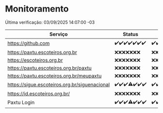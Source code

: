 # Monitoramento

Última verificação: 03/09/2025 14:07:00 -03

|Serviço|Status|Últimas 24h|
|---|---|---|
|https://github.com|<span title="2025-08-27: OK=23">✔️</span><span title="2025-08-28: OK=23">✔️</span><span title="2025-08-29: OK=23">✔️</span><span title="2025-08-30: OK=23">✔️</span><span title="2025-08-31: OK=23">✔️</span><span title="2025-09-01: OK=23">✔️</span><span title="2025-09-02: OK=16">✔️</span>|<span title="02/09/2025 14:08:00 -03 : 200">✔️</span><span title="02/09/2025 15:11:00 -03 : 200">✔️</span><span title="02/09/2025 16:06:00 -03 : 200">✔️</span><span title="02/09/2025 17:09:00 -03 : 200">✔️</span><span title="02/09/2025 18:07:00 -03 : 200">✔️</span><span title="02/09/2025 19:07:00 -03 : 200">✔️</span><span title="02/09/2025 20:07:00 -03 : 200">✔️</span><span title="02/09/2025 21:42:00 -03 : 200">✔️</span><span title="02/09/2025 23:12:00 -03 : 200">✔️</span><span title="03/09/2025 00:19:00 -03 : 200">✔️</span><span title="03/09/2025 01:11:00 -03 : 200">✔️</span><span title="03/09/2025 02:08:00 -03 : 200">✔️</span><span title="03/09/2025 03:13:00 -03 : 200">✔️</span><span title="03/09/2025 04:09:00 -03 : 200">✔️</span><span title="03/09/2025 05:12:00 -03 : 200">✔️</span><span title="03/09/2025 06:09:00 -03 : 200">✔️</span><span title="03/09/2025 07:09:00 -03 : 200">✔️</span><span title="03/09/2025 08:08:00 -03 : 200">✔️</span><span title="03/09/2025 09:17:00 -03 : 200">✔️</span><span title="03/09/2025 10:19:00 -03 : 200">✔️</span><span title="03/09/2025 11:09:00 -03 : 200">✔️</span><span title="03/09/2025 12:09:00 -03 : 200">✔️</span><span title="03/09/2025 13:10:00 -03 : 200">✔️</span><span title="03/09/2025 14:07:00 -03 : 200">✔️</span>|
|https://paxtu.escoteiros.org.br|<span title="2025-08-27: Falhas=23">❌</span><span title="2025-08-28: Falhas=23">❌</span><span title="2025-08-29: Falhas=23">❌</span><span title="2025-08-30: Falhas=23">❌</span><span title="2025-08-31: Falhas=23">❌</span><span title="2025-09-01: Falhas=23">❌</span><span title="2025-09-02: Falhas=16">❌</span>|<span title="02/09/2025 14:08:00 -03 : 403">❌</span><span title="02/09/2025 15:11:00 -03 : 403">❌</span><span title="02/09/2025 16:06:00 -03 : 403">❌</span><span title="02/09/2025 17:09:00 -03 : 403">❌</span><span title="02/09/2025 18:07:00 -03 : 403">❌</span><span title="02/09/2025 19:07:00 -03 : 403">❌</span><span title="02/09/2025 20:07:00 -03 : 403">❌</span><span title="02/09/2025 21:42:00 -03 : 403">❌</span><span title="02/09/2025 23:12:00 -03 : 403">❌</span><span title="03/09/2025 00:19:00 -03 : 403">❌</span><span title="03/09/2025 01:11:00 -03 : 403">❌</span><span title="03/09/2025 02:08:00 -03 : 403">❌</span><span title="03/09/2025 03:13:00 -03 : 403">❌</span><span title="03/09/2025 04:09:00 -03 : 403">❌</span><span title="03/09/2025 05:12:00 -03 : 403">❌</span><span title="03/09/2025 06:09:00 -03 : 403">❌</span><span title="03/09/2025 07:09:00 -03 : 403">❌</span><span title="03/09/2025 08:08:00 -03 : 403">❌</span><span title="03/09/2025 09:17:00 -03 : 403">❌</span><span title="03/09/2025 10:19:00 -03 : 403">❌</span><span title="03/09/2025 11:09:00 -03 : 403">❌</span><span title="03/09/2025 12:09:00 -03 : 403">❌</span><span title="03/09/2025 13:10:00 -03 : 403">❌</span><span title="03/09/2025 14:07:00 -03 : 403">❌</span>|
|https://escoteiros.org.br|<span title="2025-08-27: Falhas=23">❌</span><span title="2025-08-28: Falhas=23">❌</span><span title="2025-08-29: Falhas=23">❌</span><span title="2025-08-30: Falhas=23">❌</span><span title="2025-08-31: Falhas=23">❌</span><span title="2025-09-01: Falhas=23">❌</span><span title="2025-09-02: Falhas=16">❌</span>|<span title="02/09/2025 14:08:00 -03 : 403">❌</span><span title="02/09/2025 15:11:00 -03 : 403">❌</span><span title="02/09/2025 16:06:00 -03 : 403">❌</span><span title="02/09/2025 17:09:00 -03 : 403">❌</span><span title="02/09/2025 18:07:00 -03 : 403">❌</span><span title="02/09/2025 19:07:00 -03 : 403">❌</span><span title="02/09/2025 20:07:00 -03 : 403">❌</span><span title="02/09/2025 21:42:00 -03 : 403">❌</span><span title="02/09/2025 23:12:00 -03 : 403">❌</span><span title="03/09/2025 00:19:00 -03 : 403">❌</span><span title="03/09/2025 01:11:00 -03 : 403">❌</span><span title="03/09/2025 02:08:00 -03 : 403">❌</span><span title="03/09/2025 03:13:00 -03 : 403">❌</span><span title="03/09/2025 04:09:00 -03 : 403">❌</span><span title="03/09/2025 05:12:00 -03 : 403">❌</span><span title="03/09/2025 06:09:00 -03 : 403">❌</span><span title="03/09/2025 07:09:00 -03 : 403">❌</span><span title="03/09/2025 08:08:00 -03 : 403">❌</span><span title="03/09/2025 09:17:00 -03 : 403">❌</span><span title="03/09/2025 10:19:00 -03 : 403">❌</span><span title="03/09/2025 11:09:00 -03 : 403">❌</span><span title="03/09/2025 12:09:00 -03 : 403">❌</span><span title="03/09/2025 13:10:00 -03 : 403">❌</span><span title="03/09/2025 14:07:00 -03 : 403">❌</span>|
|https://paxtu.escoteiros.org.br/paxtu|<span title="2025-08-27: Falhas=23">❌</span><span title="2025-08-28: Falhas=23">❌</span><span title="2025-08-29: Falhas=23">❌</span><span title="2025-08-30: Falhas=23">❌</span><span title="2025-08-31: Falhas=23">❌</span><span title="2025-09-01: Falhas=23">❌</span><span title="2025-09-02: Falhas=16">❌</span>|<span title="02/09/2025 14:08:00 -03 : 403">❌</span><span title="02/09/2025 15:11:00 -03 : 403">❌</span><span title="02/09/2025 16:06:00 -03 : 403">❌</span><span title="02/09/2025 17:09:00 -03 : 403">❌</span><span title="02/09/2025 18:07:00 -03 : 403">❌</span><span title="02/09/2025 19:07:00 -03 : 403">❌</span><span title="02/09/2025 20:07:00 -03 : 403">❌</span><span title="02/09/2025 21:42:00 -03 : 403">❌</span><span title="02/09/2025 23:12:00 -03 : 403">❌</span><span title="03/09/2025 00:19:00 -03 : 403">❌</span><span title="03/09/2025 01:11:00 -03 : 403">❌</span><span title="03/09/2025 02:08:00 -03 : 403">❌</span><span title="03/09/2025 03:13:00 -03 : 403">❌</span><span title="03/09/2025 04:09:00 -03 : 403">❌</span><span title="03/09/2025 05:12:00 -03 : 403">❌</span><span title="03/09/2025 06:09:00 -03 : 403">❌</span><span title="03/09/2025 07:09:00 -03 : 403">❌</span><span title="03/09/2025 08:08:00 -03 : 403">❌</span><span title="03/09/2025 09:17:00 -03 : 403">❌</span><span title="03/09/2025 10:19:00 -03 : 403">❌</span><span title="03/09/2025 11:09:00 -03 : 403">❌</span><span title="03/09/2025 12:09:00 -03 : 403">❌</span><span title="03/09/2025 13:10:00 -03 : 403">❌</span><span title="03/09/2025 14:07:00 -03 : 403">❌</span>|
|https://paxtu.escoteiros.org.br/meupaxtu|<span title="2025-08-27: Falhas=23">❌</span><span title="2025-08-28: Falhas=23">❌</span><span title="2025-08-29: Falhas=23">❌</span><span title="2025-08-30: Falhas=23">❌</span><span title="2025-08-31: Falhas=23">❌</span><span title="2025-09-01: Falhas=23">❌</span><span title="2025-09-02: Falhas=16">❌</span>|<span title="02/09/2025 14:08:00 -03 : 403">❌</span><span title="02/09/2025 15:11:00 -03 : 403">❌</span><span title="02/09/2025 16:06:00 -03 : 403">❌</span><span title="02/09/2025 17:09:00 -03 : 403">❌</span><span title="02/09/2025 18:07:00 -03 : 403">❌</span><span title="02/09/2025 19:07:00 -03 : 403">❌</span><span title="02/09/2025 20:07:00 -03 : 403">❌</span><span title="02/09/2025 21:42:00 -03 : 403">❌</span><span title="02/09/2025 23:12:00 -03 : 403">❌</span><span title="03/09/2025 00:19:00 -03 : 403">❌</span><span title="03/09/2025 01:11:00 -03 : 403">❌</span><span title="03/09/2025 02:08:00 -03 : 403">❌</span><span title="03/09/2025 03:13:00 -03 : 403">❌</span><span title="03/09/2025 04:09:00 -03 : 403">❌</span><span title="03/09/2025 05:12:00 -03 : 403">❌</span><span title="03/09/2025 06:09:00 -03 : 403">❌</span><span title="03/09/2025 07:09:00 -03 : 403">❌</span><span title="03/09/2025 08:08:00 -03 : 403">❌</span><span title="03/09/2025 09:17:00 -03 : 403">❌</span><span title="03/09/2025 10:19:00 -03 : 403">❌</span><span title="03/09/2025 11:09:00 -03 : 403">❌</span><span title="03/09/2025 12:09:00 -03 : 403">❌</span><span title="03/09/2025 13:10:00 -03 : 403">❌</span><span title="03/09/2025 14:07:00 -03 : 403">❌</span>|
|https://sigue.escoteiros.org.br/siguenacional|<span title="2025-08-27: OK=23">✔️</span><span title="2025-08-28: OK=23">✔️</span><span title="2025-08-29: OK=23">✔️</span><span title="2025-08-30: OK=22, Falhas=1">⚠️</span><span title="2025-08-31: OK=23">✔️</span><span title="2025-09-01: OK=23">✔️</span><span title="2025-09-02: OK=16">✔️</span>|<span title="02/09/2025 14:08:00 -03 : 200">✔️</span><span title="02/09/2025 15:11:00 -03 : 200">✔️</span><span title="02/09/2025 16:06:00 -03 : 200">✔️</span><span title="02/09/2025 17:09:00 -03 : 200">✔️</span><span title="02/09/2025 18:07:00 -03 : 200">✔️</span><span title="02/09/2025 19:07:00 -03 : 200">✔️</span><span title="02/09/2025 20:07:00 -03 : 200">✔️</span><span title="02/09/2025 21:42:00 -03 : 200">✔️</span><span title="02/09/2025 23:12:00 -03 : 200">✔️</span><span title="03/09/2025 00:19:00 -03 : 200">✔️</span><span title="03/09/2025 01:11:00 -03 : 200">✔️</span><span title="03/09/2025 02:08:00 -03 : 200">✔️</span><span title="03/09/2025 03:13:00 -03 : 200">✔️</span><span title="03/09/2025 04:09:00 -03 : 200">✔️</span><span title="03/09/2025 05:12:00 -03 : 200">✔️</span><span title="03/09/2025 06:09:00 -03 : 200">✔️</span><span title="03/09/2025 07:09:00 -03 : 200">✔️</span><span title="03/09/2025 08:08:00 -03 : 200">✔️</span><span title="03/09/2025 09:17:00 -03 : 200">✔️</span><span title="03/09/2025 10:19:00 -03 : 200">✔️</span><span title="03/09/2025 11:09:00 -03 : 200">✔️</span><span title="03/09/2025 12:09:00 -03 : 200">✔️</span><span title="03/09/2025 13:10:00 -03 : 200">✔️</span><span title="03/09/2025 14:07:00 -03 : 200">✔️</span>|
|https://id.escoteiros.org.br/|<span title="2025-08-27: Falhas=23">❌</span><span title="2025-08-28: Falhas=23">❌</span><span title="2025-08-29: Falhas=23">❌</span><span title="2025-08-30: Falhas=23">❌</span><span title="2025-08-31: Falhas=23">❌</span><span title="2025-09-01: Falhas=23">❌</span><span title="2025-09-02: Falhas=16">❌</span>|<span title="02/09/2025 14:08:00 -03 : 403">❌</span><span title="02/09/2025 15:11:00 -03 : 403">❌</span><span title="02/09/2025 16:06:00 -03 : 403">❌</span><span title="02/09/2025 17:09:00 -03 : 403">❌</span><span title="02/09/2025 18:07:00 -03 : 403">❌</span><span title="02/09/2025 19:07:00 -03 : 403">❌</span><span title="02/09/2025 20:07:00 -03 : 403">❌</span><span title="02/09/2025 21:42:00 -03 : 403">❌</span><span title="02/09/2025 23:12:00 -03 : 403">❌</span><span title="03/09/2025 00:19:00 -03 : 403">❌</span><span title="03/09/2025 01:11:00 -03 : 403">❌</span><span title="03/09/2025 02:08:00 -03 : 403">❌</span><span title="03/09/2025 03:13:00 -03 : 403">❌</span><span title="03/09/2025 04:09:00 -03 : 403">❌</span><span title="03/09/2025 05:12:00 -03 : 403">❌</span><span title="03/09/2025 06:09:00 -03 : 403">❌</span><span title="03/09/2025 07:09:00 -03 : 403">❌</span><span title="03/09/2025 08:08:00 -03 : 403">❌</span><span title="03/09/2025 09:17:00 -03 : 403">❌</span><span title="03/09/2025 10:19:00 -03 : 403">❌</span><span title="03/09/2025 11:09:00 -03 : 403">❌</span><span title="03/09/2025 12:09:00 -03 : 403">❌</span><span title="03/09/2025 13:10:00 -03 : 403">❌</span><span title="03/09/2025 14:07:00 -03 : 403">❌</span>|
|Paxtu Login|<span title="2025-08-27: OK=23">✔️</span><span title="2025-08-28: OK=23">✔️</span><span title="2025-08-29: OK=23">✔️</span><span title="2025-08-30: OK=22, Falhas=1">⚠️</span><span title="2025-08-31: OK=23">✔️</span><span title="2025-09-01: OK=23">✔️</span><span title="2025-09-02: OK=16">✔️</span>|<span title="02/09/2025 14:08:00 -03 : 200">✔️</span><span title="02/09/2025 15:11:00 -03 : 200">✔️</span><span title="02/09/2025 16:06:00 -03 : 200">✔️</span><span title="02/09/2025 17:09:00 -03 : 200">✔️</span><span title="02/09/2025 18:07:00 -03 : 200">✔️</span><span title="02/09/2025 19:07:00 -03 : 200">✔️</span><span title="02/09/2025 20:07:00 -03 : 200">✔️</span><span title="02/09/2025 21:42:00 -03 : 200">✔️</span><span title="02/09/2025 23:12:00 -03 : 200">✔️</span><span title="03/09/2025 00:19:00 -03 : 200">✔️</span><span title="03/09/2025 01:11:00 -03 : 200">✔️</span><span title="03/09/2025 02:08:00 -03 : 200">✔️</span><span title="03/09/2025 03:13:00 -03 : 200">✔️</span><span title="03/09/2025 04:09:00 -03 : 200">✔️</span><span title="03/09/2025 05:12:00 -03 : 200">✔️</span><span title="03/09/2025 06:09:00 -03 : 200">✔️</span><span title="03/09/2025 07:09:00 -03 : 200">✔️</span><span title="03/09/2025 08:08:00 -03 : 200">✔️</span><span title="03/09/2025 09:17:00 -03 : 200">✔️</span><span title="03/09/2025 10:19:00 -03 : 200">✔️</span><span title="03/09/2025 11:09:00 -03 : 200">✔️</span><span title="03/09/2025 12:09:00 -03 : 200">✔️</span><span title="03/09/2025 13:10:00 -03 : 200">✔️</span><span title="03/09/2025 14:07:00 -03 : 200">✔️</span>|
